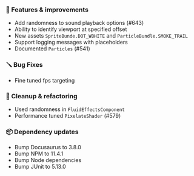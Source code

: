 ### 🚀 Features & improvements

- Add randomness to sound playback options (#643)
- Ability to identify viewport at specified offset
- New assets `SpriteBunde.DOT_WBHITE` and `ParticleBundle.SMOKE_TRAIL`
- Support logging messages with placeholders
- Documented `Particles` (#541)

### 🪛 Bug Fixes

- Fine tuned fps targeting 

### 🧽 Cleanup & refactoring

- Used randomness in `FluidEffectsComponent`
- Performance tuned `PixelateShader` (#579)

### 📦 Dependency updates

- Bump Docusaurus to 3.8.0
- Bump NPM to 11.4.1
- Bump Node dependencies
- Bump JUnit to 5.13.0